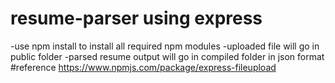 # resume-parser using express 
-use npm install to install all required npm modules
-uploaded file will go in public folder
-parsed resume output will go in compiled folder in json format
#reference
https://www.npmjs.com/package/express-fileupload
